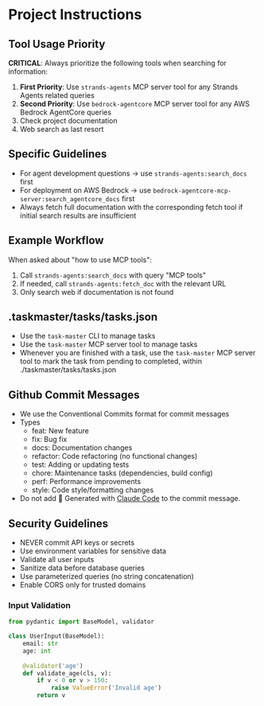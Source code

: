# Project Instructions

## Tool Usage Priority

**CRITICAL**: Always prioritize the following tools when searching for information:

1. **First Priority**: Use `strands-agents` MCP server tool for any Strands Agents related queries
2. **Second Priority**: Use `bedrock-agentcore` MCP server tool for any AWS Bedrock AgentCore queries
3. Check project documentation
4. Web search as last resort

## Specific Guidelines

- For agent development questions → use `strands-agents:search_docs` first
- For deployment on AWS Bedrock → use `bedrock-agentcore-mcp-server:search_agentcore_docs` first
- Always fetch full documentation with the corresponding fetch tool if initial search results are insufficient

## Example Workflow

When asked about "how to use MCP tools":
1. Call `strands-agents:search_docs` with query "MCP tools"
2. If needed, call `strands-agents:fetch_doc` with the relevant URL
3. Only search web if documentation is not found

## .taskmaster/tasks/tasks.json

- Use the `task-master` CLI to manage tasks
- Use the `task-master` MCP server tool to manage tasks
- Whenever you are finished with a task, use the `task-master` MCP server tool to mark the task from pending to completed, within ./taskmaster/tasks/tasks.json

## Github Commit Messages
- We use the Conventional Commits format for commit messages    
- Types
  - feat: New feature
  - fix: Bug fix
  - docs: Documentation changes
  - refactor: Code refactoring (no functional changes)
  - test: Adding or updating tests
  - chore: Maintenance tasks (dependencies, build config)
  - perf: Performance improvements
  - style: Code style/formatting changes
- Do not add 🤖 Generated with [Claude Code](https://claude.com/claude-code) to the commit message.

## Security Guidelines

- NEVER commit API keys or secrets
- Use environment variables for sensitive data
- Validate all user inputs
- Sanitize data before database queries
- Use parameterized queries (no string concatenation)
- Enable CORS only for trusted domains

### Input Validation
```python
from pydantic import BaseModel, validator

class UserInput(BaseModel):
    email: str
    age: int
    
    @validator('age')
    def validate_age(cls, v):
        if v < 0 or v > 150:
            raise ValueError('Invalid age')
        return v
```